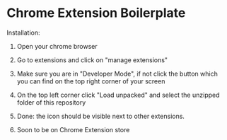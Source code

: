 # Chrome Extension Boilerplate

Installation:

1. Open your chrome browser
2. Go to extensions and click on "manage extensions"
3. Make sure you are in "Developer Mode", if not click the button which you can find on the top right corner of your screen
4. On the top left corner click "Load unpacked" and select the unzipped folder of this repository
5. Done: the icon should be visible next to other extensions.

6. Soon to be on Chrome Extension store